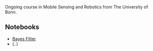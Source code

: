 Ongoing course in Mobile Sensing and Robotics from The University of Bonn.

## Notebooks 
* [Bayes Filter](https://github.com/lundstrom14/mobile_sensing_robotics/blob/main/Bayes_Filter.ipynb)
* (..)

